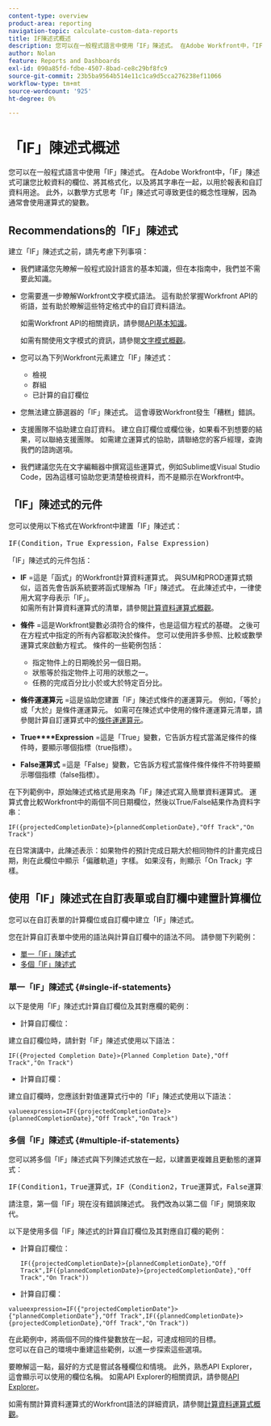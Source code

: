 ```yaml
---
content-type: overview
product-area: reporting
navigation-topic: calculate-custom-data-reports
title: IF陳述式概述
description: 您可以在一般程式語言中使用「IF」陳述式。 在Adobe Workfront中，「IF」陳述式可讓您比較資料的欄位、將其格式化，以及將其字串在一起，以用於報表和自訂資料用途。 此外，以數學方式思考「IF」陳述式可導致更佳的概念性理解，因為通常會使用運算式的變數。
author: Nolan
feature: Reports and Dashboards
exl-id: 090a85fd-fdbe-4507-8bad-ce8c29bf8fc9
source-git-commit: 23b5ba9564b514e11c1ca9d5cca276238ef11066
workflow-type: tm+mt
source-wordcount: '925'
ht-degree: 0%

---
```


# 「IF」陳述式概述

<!-- Audited: 1/2024 -->

您可以在一般程式語言中使用「IF」陳述式。 在Adobe Workfront中，「IF」陳述式可讓您比較資料的欄位、將其格式化，以及將其字串在一起，以用於報表和自訂資料用途。 此外，以數學方式思考「IF」陳述式可導致更佳的概念性理解，因為通常會使用運算式的變數。

## Recommendations的「IF」陳述式

建立「IF」陳述式之前，請先考慮下列事項：

* 我們建議您先瞭解一般程式設計語言的基本知識，但在本指南中，我們並不需要此知識。
* 您需要進一步瞭解Workfront文字模式語法。 這有助於掌握Workfront API的術語，並有助於瞭解這些特定格式中的自訂資料語法。

  如需Workfront API的相關資訊，請參閱[API基本知識](../../../wf-api/general/api-basics.md)。

  如需有關使用文字模式的資訊，請參閱[文字模式概觀](../../../reports-and-dashboards/reports/text-mode/understand-text-mode.md)。

* 您可以為下列Workfront元素建立「IF」陳述式：

   * 檢視
   * 群組
   * 已計算的自訂欄位

* 您無法建立篩選器的「IF」陳述式。 這會導致Workfront發生「糟糕」錯誤。
* 支援團隊不協助建立自訂資料。 建立自訂欄位或欄位後，如果看不到想要的結果，可以聯絡支援團隊。 如需建立運算式的協助，請聯絡您的客戶經理，查詢我們的諮詢選項。
* 我們建議您先在文字編輯器中撰寫這些運算式，例如Sublime或Visual Studio Code，因為這樣可協助您更清楚檢視資料，而不是顯示在Workfront中。

## 「IF」陳述式的元件

您可以使用以下格式在Workfront中建置「IF」陳述式：
<pre>IF(Condition，True Expression，False Expression)</pre>「IF」陳述式的元件包括：

* **IF** =這是「函式」的Workfront計算資料運算式。 與SUM和PROD運算式類似，這首先會告訴系統要將函式理解為「IF」陳述式。 在此陳述式中，一律使用大寫字母表示「IF」。\
  如需所有計算資料運算式的清單，請參閱[計算資料運算式概觀](../../../reports-and-dashboards/reports/calc-cstm-data-reports/calculated-data-expressions.md)。

* **條件** =這是Workfront變數必須符合的條件，也是這個方程式的基礎。 之後可在方程式中指定的所有內容都取決於條件。 您可以使用許多參照、比較或數學運算式來啟動方程式。 條件的一些範例包括：

   * 指定物件上的日期晚於另一個日期。
   * 狀態等於指定物件上可用的狀態之一。
   * 任務的完成百分比小於或大於特定百分比。

* **條件運運算元** =這是協助您建置「IF」陳述式條件的運運算元。 例如，「等於」或「大於」是條件運運算元。 如需可在陳述式中使用的條件運運算元清單，請參閱計算自訂運算式中的[條件運運算元](../../../reports-and-dashboards/reports/calc-cstm-data-reports/condition-operators-calculated-custom-expressions.md)。

* **True****Expression** =這是「True」變數，它告訴方程式當滿足條件的條件時，要顯示哪個指標（true指標）。

* **False運算式** =這是「False」變數，它告訴方程式當條件條件條件不符時要顯示哪個指標（false指標）。

在下列範例中，原始陳述式格式是用來為「IF」陳述式寫入簡單資料運算式。 運算式會比較Workfront中的兩個不同日期欄位，然後以True/False結果作為資料字串：

```
IF({projectedCompletionDate}>{plannedCompletionDate},"Off Track","On Track")
```

在日常演講中，此陳述表示：如果物件的預計完成日期大於相同物件的計畫完成日期，則在此欄位中顯示「偏離軌道」字樣。 如果沒有，則顯示「On Track」字樣。

## 使用「IF」陳述式在自訂表單或自訂欄中建置計算欄位

您可以在自訂表單的計算欄位或自訂欄中建立「IF」陳述式。

您在計算自訂表單中使用的語法與計算自訂欄中的語法不同。 請參閱下列範例：

* [單一「IF」陳述式](#single-if-statements)
* [多個「IF」陳述式](#multiple-if-statements)

### 單一「IF」陳述式 {#single-if-statements}

以下是使用「IF」陳述式計算自訂欄位及其對應欄的範例：

* 計算自訂欄位：

建立自訂欄位時，請針對「IF」陳述式使用以下語法：

```
IF({Projected Completion Date}>{Planned Completion Date},"Off Track","On Track")
```

* 計算自訂欄：

建立自訂欄時，您應該針對值運算式行中的「IF」陳述式使用以下語法：

```
valueexpression=IF({projectedCompletionDate}>{plannedCompletionDate},"Off Track","On Track")
```

### 多個「IF」陳述式 {#multiple-if-statements}

您可以將多個「IF」陳述式與下列陳述式放在一起，以建置更複雜且更動態的運算式：

<pre>IF(Condition1，True運算式，IF（Condition2，True運算式，False運算式）)</pre>請注意，第一個「IF」現在沒有錯誤陳述式。 我們改為以第二個「IF」開頭來取代。

以下是使用多個「IF」陳述式的計算自訂欄位及其對應自訂欄的範例：

* 計算自訂欄位：

  ```
  IF({projectedCompletionDate}>{plannedCompletionDate},"Off Track",IF({plannedCompletionDate}>{projectedCompletionDate},"Off Track","On Track"))
  ```

* 計算自訂欄：

```
valueexpression=IF({"projectedCompletionDate"}>{"plannedCompletionDate"},"Off Track",IF({plannedCompletionDate}>{projectedCompletionDate},"Off Track","On Track"))
```

在此範例中，將兩個不同的條件變數放在一起，可達成相同的目標。\
您可以在自己的環境中重建這些範例，以進一步探索這些選項。

要瞭解這一點，最好的方式是嘗試各種欄位和情境。 此外，熟悉API Explorer，這會顯示可以使用的欄位名稱。 如需API Explorer的相關資訊，請參閱[API Explorer](../../../wf-api/general/api-explorer.md)。

如需有關計算資料運算式的Workfront語法的詳細資訊，請參閱[計算資料運算式概觀](../../../reports-and-dashboards/reports/calc-cstm-data-reports/calculated-data-expressions.md)。
